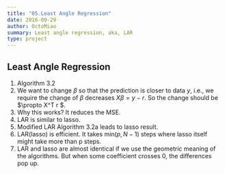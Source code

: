 ```yaml
---
title: "05.Least Angle Regression"
date: 2016-09-29
author: OctoMiao
summary: Least angle regression, aka, LAR
type: project
---
```



## Least Angle Regression

1. Algorithm 3.2
2. We want to change $\beta$ so that the prediction is closer to data $y$, i.e., we require the change of $\beta$ decreases $X\beta = y - r$. So the change should be $\propto X^T r $.
3. Why this works? It reduces the MSE.
4. LAR is similar to lasso.
5. Modified LAR Algorithm 3.2a leads to lasso result.
6. LAR(lasso) is efficient. It takes $\mathrm{min}(p,N-1)$ steps where lasso itself might take more than p steps.
7. LAR and lasso are almost identical if we use the geometric meaning of the algorithms. But when some coefficient crosses 0, the differences pop up.
